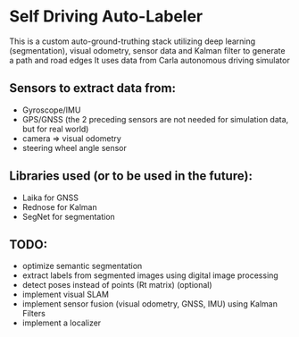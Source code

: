 # Self Driving Auto-Labeler

This is a custom auto-ground-truthing stack utilizing deep learning (segmentation), visual odometry, sensor data and Kalman filter to generate a path and road edges
It uses data from Carla autonomous driving simulator

## Sensors to extract data from:
- Gyroscope/IMU
- GPS/GNSS
(the 2 preceding sensors are not needed for simulation data, but for real world)
- camera => visual odometry
- steering wheel angle sensor

## Libraries used (or to be used in the future):
- Laika for GNSS
- Rednose for Kalman
- SegNet for segmentation


## TODO:
* optimize semantic segmentation
* extract labels from segmented images using digital image processing
* detect poses instead of points (Rt matrix)  (optional)
* implement visual SLAM
* implement sensor fusion (visual odometry, GNSS, IMU) using Kalman Filters
* implement a localizer

